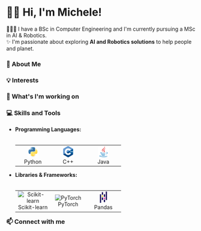 <!--
**MicheleBrigandi/MicheleBrigandi** is a ✨ _special_ ✨ repository because its `README.md` (this file) appears on your GitHub profile.

Here are some ideas to get you started:

- 🔭 I’m currently working on ...
- 🌱 I’m currently learning ...
- 👯 I’m looking to collaborate on ...
- 🤔 I’m looking for help with ...
- 💬 Ask me about ...
- 📫 How to reach me: ...
- 😄 Pronouns: ...
- ⚡ Fun fact: ...
-->

<h1 align="left">👋🏻 Hi, I'm Michele!</h1>
👨🏻‍🎓 I have a BSc in Computer Engineering and I'm currently pursuing a MSc in AI & Robotics.<br>  
✨ I'm passionate about exploring <b>AI and Robotics solutions</b> to help people and planet.

<h3 align="left">🌟 About Me</h3>
<p align="left">
</p>

<h3 align="left">💡 Interests</h3>
<p align="left">
</p>

<h3 align="left">🌱 What's I'm working on</h3>
<p align="left">
</p>

<h3 align="left">💻 Skills and Tools</h3>
<ul>
  <li>
    <h4 align="left">Programming Languages:</h4>
    <table align="left">
      <tr>
        <td align="center" width="80">
          <img src="https://raw.githubusercontent.com/devicons/devicon/master/icons/python/python-original.svg" alt="Python" width="30" height="30"/><br>Python
        </td>
        <td align="center" width="80">
          <img src="https://raw.githubusercontent.com/devicons/devicon/master/icons/cplusplus/cplusplus-original.svg" alt="C++" width="30" height="30"/><br>C++
        </td>
        <td align="center" width="80">
          <img src="https://raw.githubusercontent.com/devicons/devicon/master/icons/java/java-original.svg" alt="Java" width="30" height="30"/><br>Java
        </td>
      </tr>
    </table>
  </li><br>
  <li>
    <h4 align="left" style="clear: left;">Libraries & Frameworks:</h4>
    <table align="left">
      <tr>
        <td align="center" width="80">
          <img src="https://upload.wikimedia.org/wikipedia/commons/0/05/Scikit_learn_logo_small.svg" alt="Scikit-learn" width="30" height="30"/><br>Scikit-learn
        </td>
        <td align="center" width="80">
          <img src="https://www.vectorlogo.zone/logos/pytorch/pytorch-icon.svg" alt="PyTorch" width="30" height="30"/><br>PyTorch
        </td>
        <td align="center" width="80">
          <img src="https://raw.githubusercontent.com/devicons/devicon/2ae2a900d2f041da66e950e4d48052658d850630/icons/pandas/pandas-original.svg" alt="Pandas" width="30" height="30"/><br>Pandas
        </td>
      </tr>
    </table>
  </li>
</ul>

<h3 align="left">📫 Connect with me</h3>
<p align="left">
</p>

